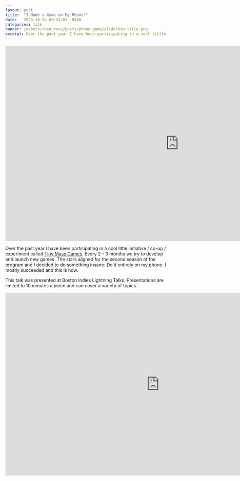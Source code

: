 ```yaml
---
layout: post
title:  "I Made a Game on My Phone!"
date:   2023-10-24 09:22:03 -0500
categories: talk
banner: /assets/resources/posts/phone-game/slideshow-title.png
excerpt: Over the past year I have been participating in a cool little initiative called Tiny Mass Games. Every 2 - 3 months we try to develop and launch new games. The stars aligned for the second season and I tried something insane. Make a game on my phone.
---
```


<iframe width="1080" height="608" src="https://www.youtube.com/embed/tEU43E3Mkhs?si=_6adrv0EwHTWWNU5&amp;start=1840" title="YouTube video player" frameborder="0" allow="accelerometer; autoplay; clipboard-write; encrypted-media; gyroscope; picture-in-picture; web-share" referrerpolicy="strict-origin-when-cross-origin" allowfullscreen></iframe>

Over the past year I have been participating in a cool little initiative / co-op / experiment called [Tiny Mass Games](http://www.tinymassgames.com). Every 2 - 3 months we try to develop and launch new games. The stars aligned for the second season of the program and I decided to do something insane: Do it entirely on my phone. I mostly succeeded and this is how.

This talk was presented at Boston Indies Lightning Talks. Presentations are limited to 10 minutes a piece and can cover a variety of topics.

<p><iframe src="https://docs.google.com/presentation/d/e/2PACX-1vQORhGpaNfYMluqcBD5MS6Q9iT8Y5ZMDJBit9Z5yLxQ-uV4_Odkp5igAHK0zSpSLhp7oCJWnECrrZh6/embed?start=false&amp;loop=false&amp;delayms=60000" frameborder="0" width="960" height="569" allowfullscreen="true" mozallowfullscreen="true" webkitallowfullscreen="true"></iframe></p>